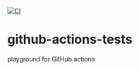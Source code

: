 [![CI](https://github.com/pedrojunqueira/github-actions-demo/actions/workflows/github-actions-demo.yml/badge.svg)]()

# github-actions-tests
playground for GitHub actions
